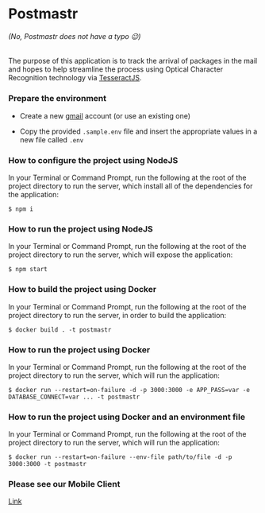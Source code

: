 # Postmastr

###### (No, Postmastr does not have a typo :wink:)

The purpose of this application is to track the arrival of packages in the mail and hopes to help streamline the process using Optical Character Recognition technology via [TesseractJS](https://tesseract.projectnaptha.com/).

### Prepare the environment

 - Create a new [gmail](https://www.google.com/gmail/about/) account (or use an existing one)

 - Copy the provided `.sample.env` file and insert the appropriate values in a new file called `.env`

### How to configure the project using NodeJS

 In your Terminal or Command Prompt, run the following at the root of the project directory to run the server, which install all of the dependencies for the application:

```
$ npm i
```

### How to run the project using NodeJS

In your Terminal or Command Prompt, run the following at the root of the project directory to run the server, which will expose the application:

```
$ npm start
```

### How to build the project using Docker

In your Terminal or Command Prompt, run the following at the root of the
project directory to run the server, in order to build the application:

```
$ docker build . -t postmastr
```

### How to run the project using Docker

In your Terminal or Command Prompt, run the following at the root of the
project directory to run the server, which will run the application:

```
$ docker run --restart=on-failure -d -p 3000:3000 -e APP_PASS=var -e DATABASE_CONNECT=var ... -t postmastr
```

### How to run the project using Docker and an environment file

In your Terminal or Command Prompt, run the following at the root of the
project directory to run the server, which will run the application:

```
$ docker run --restart=on-failure --env-file path/to/file -d -p 3000:3000 -t postmastr
```
### Please see our Mobile Client
[Link](https://github.com/kattmeller/Postmastr)
